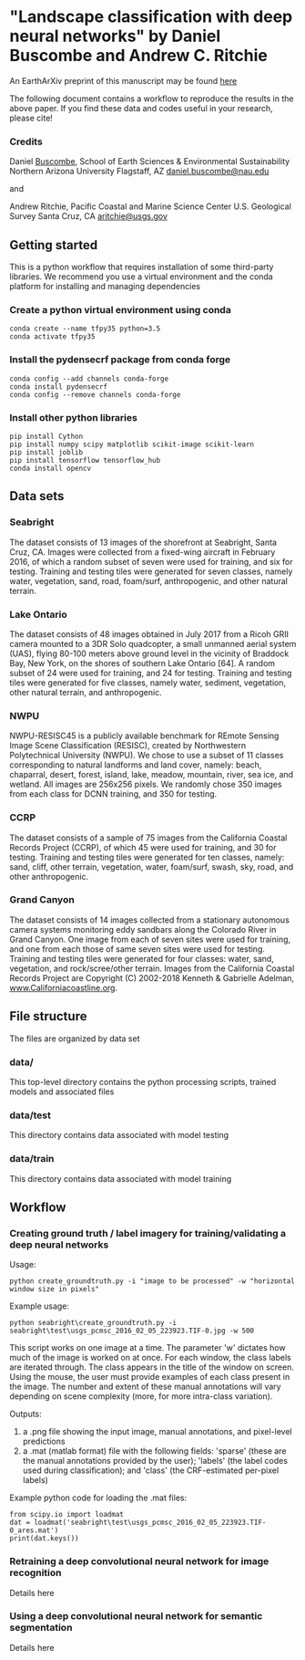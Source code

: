 # "Landscape classification with deep neural networks" by Daniel Buscombe and Andrew C. Ritchie

An EarthArXiv preprint of this manuscript may be found [here](https://eartharxiv.org/5mx3c)

The following document contains a workflow to reproduce the results in the above paper. If you find these data and codes useful in your research, please cite!


### Credits

Daniel [Buscombe](https://www.danielbuscombe.com/),
School of Earth Sciences & Environmental Sustainability
Northern Arizona University
Flagstaff, AZ
daniel.buscombe@nau.edu

and

Andrew Ritchie,
Pacific Coastal and Marine Science Center
U.S. Geological Survey
Santa Cruz, CA
aritchie@usgs.gov


## Getting started

This is a python workflow that requires installation of some third-party libraries. We recommend you use a virtual environment and the conda platform for installing and managing dependencies

### Create a python virtual environment using conda

```
conda create --name tfpy35 python=3.5
conda activate tfpy35
```

### Install the pydensecrf package from conda forge

```
conda config --add channels conda-forge
conda install pydensecrf
conda config --remove channels conda-forge
```

### Install other python libraries

```
pip install Cython
pip install numpy scipy matplotlib scikit-image scikit-learn
pip install joblib
pip install tensorflow tensorflow_hub
conda install opencv
```


## Data sets

### Seabright
The dataset consists of 13 images of the shorefront at Seabright, Santa Cruz, CA. Images were collected from a fixed-wing aircraft in February 2016, of which a random subset of seven were used for training, and six for testing. Training and testing tiles were generated for seven classes, namely water, vegetation, sand, road, foam/surf, anthropogenic, and other natural terrain.

### Lake Ontario
The dataset consists of 48 images obtained in July 2017 from a Ricoh GRII camera mounted to a 3DR Solo quadcopter, a small unmanned aerial system (UAS), flying 80-100 meters above ground level in the vicinity of Braddock Bay, New York, on the shores of southern Lake Ontario [64]. A random subset of 24 were used for training, and 24 for testing. Training and testing tiles were generated for five classes, namely water, sediment, vegetation, other natural terrain, and anthropogenic. 

### NWPU
NWPU-RESISC45 is a publicly available benchmark for REmote Sensing Image Scene Classification (RESISC), created by Northwestern Polytechnical University (NWPU). We chose to use a subset of 11 classes corresponding to natural landforms and land cover, namely: beach, chaparral, desert, forest, island, lake, meadow, mountain, river, sea ice, and wetland. All images are 256x256 pixels. We randomly chose 350 images from each class for DCNN training, and 350 for testing.

### CCRP
The dataset consists of a sample of 75 images from the California Coastal Records Project (CCRP), of which 45 were used for training, and 30 for testing. Training and testing tiles were generated for ten classes, namely: sand, cliff, other terrain, vegetation, water, foam/surf, swash, sky, road, and other anthropogenic. 

### Grand Canyon
The dataset consists of 14 images collected from a stationary autonomous camera systems monitoring eddy sandbars along the Colorado River in Grand Canyon. One image from each of seven sites were used for training, and one from each those of same seven sites were used for testing. Training and testing tiles were generated for four classes: water, sand, vegetation, and rock/scree/other terrain. Images from the California Coastal Records Project are Copyright (C) 2002-2018 Kenneth & Gabrielle Adelman, www.Californiacoastline.org.


## File structure

The files are organized by data set

### data/
This top-level directory contains the python processing scripts, trained models and associated files


### data/test
This directory contains data associated with model testing


### data/train
This directory contains data associated with model training


## Workflow

### Creating ground truth / label imagery for training/validating a deep neural networks

Usage: 

```
python create_groundtruth.py -i "image to be processed" -w "horizontal window size in pixels"
```

Example usage:

```
python seabright\create_groundtruth.py -i seabright\test\usgs_pcmsc_2016_02_05_223923.TIF-0.jpg -w 500
```

This script works on one image at a time. The parameter 'w' dictates how much of the image is worked on at once. For each window, the class labels are iterated through. The class appears in the title of the window on screen. Using the mouse, the user must provide examples of each class present in the image. The number and extent of these manual annotations will vary depending on scene complexity (more, for more intra-class variation).

Outputs:

1. a .png file showing the input image, manual annotations, and pixel-level predictions
2. a .mat (matlab format) file with the following fields: 'sparse' (these are the manual annotations provided by the user); 'labels' (the label codes used during classification); and 'class' (the CRF-estimated per-pixel labels)

Example python code for loading the .mat files:

```
from scipy.io import loadmat
dat = loadmat('seabright\test\usgs_pcmsc_2016_02_05_223923.TIF-0_ares.mat')
print(dat.keys())
```


### Retraining a deep convolutional neural network for image recognition

Details here 


### Using a deep convolutional neural network for semantic segmentation

Details here 











